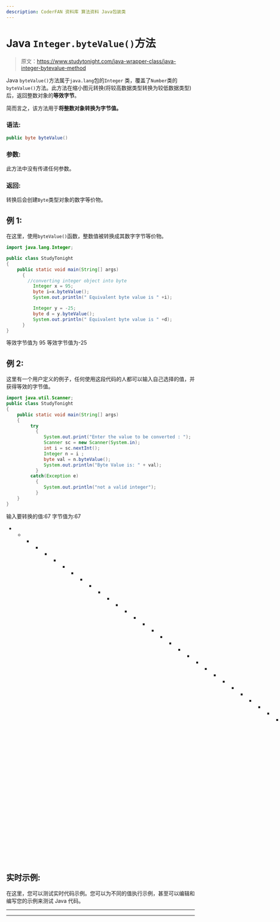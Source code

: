 ```yaml
---
description: CoderFAN 资料库 算法资料 Java包装类
---
```


# Java `Integer.byteValue()`方法

> 原文：<https://www.studytonight.com/java-wrapper-class/java-integer-bytevalue-method>

Java `byteValue()`方法属于`java.lang`包的`Integer` 类，覆盖了`Number`类的`byteValue()`方法。此方法在缩小图元转换(将较高数据类型转换为较低数据类型)后，返回整数对象的**等效字节**。

简而言之，该方法用于**将整数对象转换为字节值。**

### 语法:

```java
public byte byteValue() 
```

### 参数:

此方法中没有传递任何参数。

### 返回:

转换后会创建`Byte`类型对象的数字等价物。

## 例 1:

在这里，使用`byteValue()`函数，整数值被转换成其数字字节等价物。

```java
import java.lang.Integer;

public class StudyTonight
{  
    public static void main(String[] args) 
      {  
        //converting integer object into byte
          Integer x = 95;
          byte i=x.byteValue();
          System.out.println(" Equivalent byte value is " +i);

          Integer y = -25;  
          byte d = y.byteValue();  
          System.out.println(" Equivalent byte value is " +d);
      }  
}
```

等效字节值为 95
等效字节值为-25

## 例 2:

这里有一个用户定义的例子，任何使用这段代码的人都可以输入自己选择的值，并获得等效的字节值。

```java
import java.util.Scanner;  
public class StudyTonight
{  
    public static void main(String[] args) 
    {  
         try
           {
              System.out.print("Enter the value to be converted : ");  
              Scanner sc = new Scanner(System.in);  
              int i = sc.nextInt();  
              Integer n = i ;  
              byte val = n.byteValue();  
              System.out.println("Byte Value is: " + val);  
           }
         catch(Exception e)
           {
              System.out.println("not a valid integer"); 
           }
    }
}
```

输入要转换的值:67
字节值为:67
* * * * * * * * * * * * * * * * * * * * * * * * * * * * * * * * *要转换的值:---93
字节值为:-93

## 实时示例:

在这里，您可以测试实时代码示例。您可以为不同的值执行示例，甚至可以编辑和编写您的示例来测试 Java 代码。

* * *

* * *